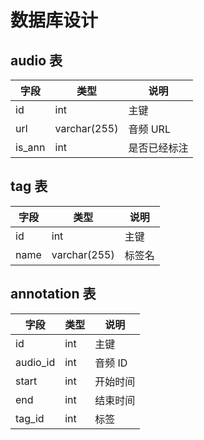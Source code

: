 # 数据库设计

## audio 表

| 字段   | 类型         | 说明         |
| ------ | ------------ | ------------ |
| id     | int          | 主键         |
| url    | varchar(255) | 音频 URL     |
| is_ann | int          | 是否已经标注 |

## tag 表

| 字段 | 类型         | 说明   |
| ---- | ------------ | ------ |
| id   | int          | 主键   |
| name | varchar(255) | 标签名 |

## annotation 表

| 字段     | 类型 | 说明     |
| -------- | ---- | -------- |
| id       | int  | 主键     |
| audio_id | int  | 音频 ID  |
| start    | int  | 开始时间 |
| end      | int  | 结束时间 |
| tag_id   | int  | 标签     |
